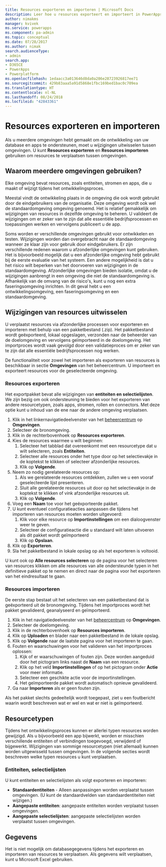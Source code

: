```yaml
---
title: Resources exporteren en importeren | Microsoft Docs
description: Leer hoe u resources exporteert en importeert in PowerApps
author: nimakms
manager: kvivek
ms.service: powerapps
ms.component: pa-admin
ms.topic: conceptual
ms.date: 07/28/2017
ms.author: nimak
search.audienceType:
- admin
search.app:
- D365CE
- PowerApps
- Powerplatform
ms.openlocfilehash: 1edaacc3a013646d8da0a286e28723926817ee71
ms.sourcegitcommit: 429b83aaa5a91d5868e1fbc169bed1bac0c709ea
ms.translationtype: HT
ms.contentlocale: nl-NL
ms.lasthandoff: 08/24/2018
ms.locfileid: "42843361"
---
```

# <a name="export-and-import-resources"></a>Resources exporteren en importeren
Als u meerdere omgevingen hebt gemaakt om de ontwikkeling van uw database en apps te ondersteunen, moet u wijzigingen uitwisselen tussen omgevingen. U kunt **Resources exporteren** en **Resources importeren** gebruiken om resources te verplaatsen tussen omgevingen.

## <a name="why-use-multiple-environments"></a>Waarom meerdere omgevingen gebruiken?
Elke omgeving bevat resources, zoals entiteiten, stromen en apps, die u maakt of wijzigt tijdens het ontwikkelingsproces. 

Meestal vindt de ontwikkeling plaats in de omgeving die ook wordt gebruikt door de eindgebruikers van de organisatie. Deze omgeving wordt ook wel de standaardomgeving omgeving genoemd. Het is relatief gemakkelijk om wijzigingen van resources in dezelfde omgeving te beheren. U valideert de wijzigingen om er zeker van te zijn dat alle essentiële bedrijfsprocessen en toepassingen werken en vervolgens publiceert u de app.

Soms worden er verschillende omgevingen gebruikt voor ontwikkelen en testen. Wijzigingen worden dan overgebracht naar de standaardomgeving wanneer ze klaar zijn voor gebruik door eindgebruikers. Er zijn verschillende redenen waarom u afzonderlijke omgevingen kunt gebruiken. Het is bijvoorbeeld mogelijk dat u een afzonderlijke omgeving hebt gebruikt bij de eerste evaluatie van het systeem. Een andere mogelijkheid is dat u het risico wilt beperken van het doorvoeren van wijzigingen in de standaardomgeving. Afzonderlijke omgevingen bieden isolatie, omdat u de wijzigingen aanbrengt in een omgeving die niet de standaardomgeving is. Afhankelijk van de omvang van de risico's, kunt u nog een extra faseringsomgeving inrichten. In dit geval hebt u een ontwikkelingsomgeving, een faseringsomgeving en een standaardomgeving.

## <a name="moving-resource-changes"></a>Wijzigingen van resources uitwisselen
U verplaatst resources via afzonderlijke processen voor exporteren en importeren met behulp van een pakketbestand (.zip). Het pakketbestand wordt geëxporteerd, lokaal opgeslagen, verzonden naar de beheerder van de doelomgeving en vervolgens geïmporteerd in de doelomgeving. Het importproces wordt vaak gevolgd door een validatieproces om er zeker van te zijn dat alle essentiële bedrijfsprocessen nog werken.

De functionaliteit voor zowel het importeren als exporteren van resources is beschikbaar in sectie **Omgevingen** van het beheercentrum. U importeert en exporteert resources voor de geselecteerde omgeving.

### <a name="export-resources"></a>Resources exporteren
Het exportpakket bevat alle wijzigingen van **entiteiten en selectielijsten**. We zijn bezig om ook ondersteuning te bieden voor het exporteren van andere resourcetypen, zoals apps, stromen, rollen en connectors. Met deze optie kunt u inhoud van de ene naar de andere omgeving verplaatsen.

1. Klik in het linkernavigatiedeelvenster van het [beheercentrum](https://admin.powerapps.com) op **Omgevingen**.
2. Selecteer de bronomgeving.
3. Klik in de rechterbovenhoek op **Resources exporteren**.
4. Kies de resources waarmee u wilt beginnen:
   1. Selecteer het tabblad dat overeenkomt met een resourcetype dat u wilt selecteren, zoals **Entiteiten**.
   2. Selecteer alle resources onder het type door op het selectievakje in de koptekst te klikken of selecteer afzonderlijke resources.
   3. Klik op **Volgende**.
5. Neem zo nodig gerelateerde resources op:
   1. Als we gerelateerde resources ontdekken, zullen we u een vooraf geselecteerde lijst presenteren.
   2. Sluit alle gerelateerde resources uit door op het selectievakje in de koptekst te klikken of vink afzonderlijke resources uit.
   3. Klik op **Volgende**.
6. Voeg een **Naam** toe voor het geëxporteerde pakket.
7. U kunt eventueel configuratieacties aanpassen die tijdens het importeren van resources moeten worden uitgevoerd:
   1. Klik voor elke resource op **Importinstellingen** om een dialoogvenster weer te geven.
   2. Selecteer de configuratieactie die u standaard wilt laten uitvoeren als dit pakket wordt geïmporteerd
   3. Klik op **Opslaan**.
8. Klik op **Exporteren**.
9. Sla het pakketbestand in lokale opslag op als het exporteren is voltooid.

U kunt ook op **Alle resources selecteren** op de pagina voor het selecteren van resources klikken om alle resources van alle ondersteunde typen in het definitieve pakket op te nemen en direct naar de pagina voor het exporteren van het eindresultaat te gaan.

### <a name="import-resources"></a>Resources importeren
De eerste stap bestaat uit het selecteren van een pakketbestand dat is geëxporteerd uit de bronomgeving. Tijdens het importproces wordt het pakket gevalideerd, geanalyseerd en geïmporteerd.

1. Klik in het navigatiedeelvenster van het [beheercentrum](https://admin.powerapps.com) op **Omgevingen**.
2. Selecteer de doelomgeving.
3. Klik in de rechterbovenhoek op **Resources importeren**.
4. Klik op **Uploaden** en blader naar een pakketbestand in de lokale opslag.
5. Klik op **Volgende** naar de laatste pagina voor het importeren te gaan.
6. Fouten en waarschuwingen voor het valideren van het importproces oplossen:
   1. Kijk of er waarschuwingen of fouten zijn. Deze worden aangeduid door het pictogram links naast de **Naam** van een resource.
   2. Klik op het veld **Importinstellingen** of op het pictogram onder **Actie** voor meer informatie.
   3. Selecteer een geschikte actie voor de importinstellingen.
   4. Het geïmporteerde pakket wordt automatisch opnieuw gevalideerd.
7. Ga naar **Importeren** als er geen fouten zijn.

Als het pakket slechts gedeeltelijk wordt toegepast, ziet u een foutbericht waarin wordt beschreven wat er wel en wat er niet is geïmporteerd.

## <a name="resource-types"></a>Resourcetypen
Tijdens het ontwikkelingsproces kunnen er allerlei typen resources worden gewijzigd. Als u bijvoorbeeld een app bijwerkt, worden er misschien verschillende entiteiten of verbindingen toegevoegd, verwijderd of bijgewerkt. Wijzigingen van sommige resourcetypen (niet allemaal) kunnen worden uitgewisseld tussen omgevingen. In de volgende secties wordt beschreven welke typen resources u kunt verplaatsen.

### <a name="entities-picklists"></a>Entiteiten, selectielijsten
U kunt entiteiten en selectielijsten als volgt exporteren en importeren:

* **Standaardentiteiten** - Alleen aanpassingen worden verplaatst tussen omgevingen. (U kunt de standaardvelden van standaardentiteiten niet wijzigen.)
* **Aangepaste entiteiten**: aangepaste entiteiten worden verplaatst tussen omgevingen.
* **Aangepaste selectielijsten**: aangepaste selectielijsten worden verplaatst tussen omgevingen.

## <a name="data"></a>Gegevens
Het is niet mogelijk om databasegegevens tijdens het exporteren en importeren van resources te verplaatsen. Als gegevens wilt verplaatsen, kunt u Microsoft Excel gebruiken. 

